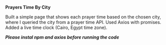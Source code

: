 **Prayers Time By City**

Built a simple page that shows each prayer time based on the chosen city, where I queried the city from a prayer time API. Used Axios with promises.
Added a live time clock (Cairo, Egypt time zone).

***Please instal npm and axios before running the code***
 
